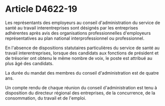 # Article D4622-19

Les représentants des employeurs au conseil d'administration du service de santé au travail interentreprises sont désignés par les entreprises adhérentes après avis des organisations professionnelles d'employeurs représentatives au plan national interprofessionnel ou professionnel. 
  
   
En l'absence de dispositions statutaires particulières du service de santé au travail interentreprises, lorsque des candidats aux fonctions de président et de trésorier ont obtenu le même nombre de voix, le poste est attribué au plus âgé des candidats. 
  
   
La durée du mandat des membres du conseil d'administration est de quatre ans. 
  
   
Un compte rendu de chaque réunion du conseil d'administration est tenu à disposition du directeur régional des entreprises, de la concurrence, de la consommation, du travail et de l'emploi.